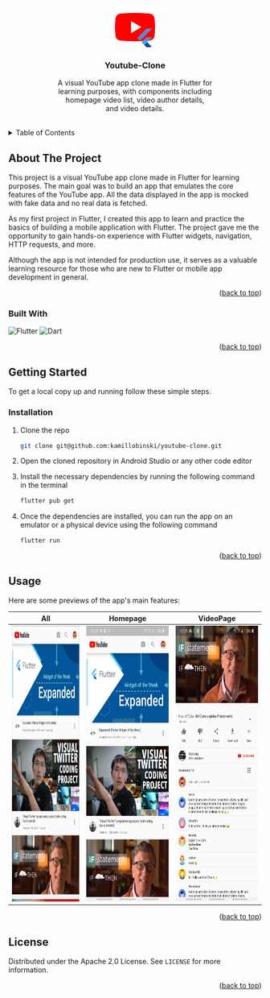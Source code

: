 <a name="readme-top"></a>



<!-- PROJECT LOGO -->
<br />
<div align="center">
  <img src="images/logo.png" alt="Logo" width="80" height="80" style="border-radius: 15%">
  <h3 align="center">Youtube-Clone</h3>
  <p align="center">
    A visual YouTube app clone made in Flutter for
    <br />learning purposes, with components including
    <br />homepage video list, video author details,
    <br />and video details.
    <br /><br />
  </p>
</div>



<!-- TABLE OF CONTENTS -->
<details>
  <summary>Table of Contents</summary>
  <ol>
    <li>
      <a href="#about-the-project">About The Project</a>
      <ul>
        <li><a href="#built-with">Built With</a></li>
      </ul>
    </li>
    <li>
      <a href="#getting-started">Getting Started</a>
      <ul>
        <li><a href="#installation">Installation</a></li>
      </ul>
    </li>
    <li><a href="#usage">Usage</a></li>
    <li><a href="#license">License</a></li>
  </ol>
</details>



<!-- ABOUT THE PROJECT -->
## About The Project

This project is a visual YouTube app clone made in Flutter for learning purposes. The main goal was to build an app that emulates the core features of the YouTube app. All the data displayed in the app is mocked with fake data and no real data is fetched.

As my first project in Flutter, I created this app to learn and practice the basics of building a mobile application with Flutter. The project gave me the opportunity to gain hands-on experience with Flutter widgets, navigation, HTTP requests, and more.

Although the app is not intended for production use, it serves as a valuable learning resource for those who are new to Flutter or mobile app development in general.

<p align="right">(<a href="#readme-top">back to top</a>)</p>



### Built With

![Flutter][Flutter-url]
![Dart][Dart-url]

<p align="right">(<a href="#readme-top">back to top</a>)</p>



<!-- GETTING STARTED -->
## Getting Started

To get a local copy up and running follow these simple steps.

### Installation

1. Clone the repo
   ```sh
   git clone git@github.com:kamillobinski/youtube-clone.git
   ```

2. Open the cloned repository in Android Studio or any other code editor

3. Install the necessary dependencies by running the following command in the terminal
   ```sh
   flutter pub get
   ```

4. Once the dependencies are installed, you can run the app on an emulator or a physical device using the following command
   ```
   flutter run
   ```

<p align="right">(<a href="#readme-top">back to top</a>)</p>



<!-- USAGE -->
## Usage

Here are some previews of the app's main features:

| All | Homepage | VideoPage |
|   ---  |  ---  |  ---  |
|  <img src="./images/YouTube-Clone.gif" width="261" height="548"/> | <img src="./images/yt_clone_1.jpg" width="261" height="548"/> | <img src="./images/yt_clone_2.jpg" width="261" height="548"/> | 

<p align="right">(<a href="#readme-top">back to top</a>)</p>



<!-- LICENSE -->
## License

Distributed under the Apache 2.0 License. See `LICENSE` for more information.

<p align="right">(<a href="#readme-top">back to top</a>)</p>



<!-- MARKDOWN LINKS & IMAGES -->
[Flutter-url]: https://img.shields.io/badge/Flutter-%2302569B.svg?style=for-the-badge&logo=Flutter&logoColor=white
[Dart-url]: https://img.shields.io/badge/dart-%230175C2.svg?style=for-the-badge&logo=dart&logoColor=white